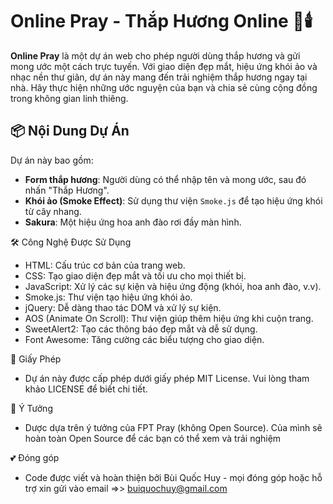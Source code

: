 # **Online Pray - Thắp Hương Online** 🌸🕯️

**Online Pray** là một dự án web cho phép người dùng thắp hương và gửi mong ước một cách trực tuyến. Với giao diện đẹp mắt, hiệu ứng khói ảo và nhạc nền thư giãn, dự án này mang đến trải nghiệm thắp hương ngay tại nhà. Hãy thực hiện những ước nguyện của bạn và chia sẻ cùng cộng đồng trong không gian linh thiêng.

## **📦 Nội Dung Dự Án**

Dự án này bao gồm:
- **Form thắp hương**: Người dùng có thể nhập tên và mong ước, sau đó nhấn "Thắp Hương".
- **Khói ảo (Smoke Effect)**: Sử dụng thư viện `Smoke.js` để tạo hiệu ứng khói từ cây nhang.
- **Sakura**: Một hiệu ứng hoa anh đào rơi đầy màn hình.


🛠️ Công Nghệ Được Sử Dụng
- HTML: Cấu trúc cơ bản của trang web.
- CSS: Tạo giao diện đẹp mắt và tối ưu cho mọi thiết bị.
- JavaScript: Xử lý các sự kiện và hiệu ứng động (khói, hoa anh đào, v.v).
- Smoke.js: Thư viện tạo hiệu ứng khói ảo.
- jQuery: Dễ dàng thao tác DOM và xử lý sự kiện.
- AOS (Animate On Scroll): Thư viện giúp thêm hiệu ứng khi cuộn trang.
- SweetAlert2: Tạo các thông báo đẹp mắt và dễ sử dụng.
- Font Awesome: Tăng cường các biểu tượng cho giao diện.

📄 Giấy Phép
- Dự án này được cấp phép dưới giấy phép MIT License. Vui lòng tham khảo LICENSE để biết chi tiết.

🍗 Ý Tưởng
- Dược dựa trên ý tưởng của FPT Pray (không Open Source). Của mình sẽ hoàn toàn Open Source để các bạn có thể xem và trải nghiệm


💕 Đóng góp
- Code được viết và hoàn thiện bởi Bùi Quốc Huy - mọi đóng góp hoặc hỗ trợ xin gửi vào email =>> buiquochuy@gmail.com
